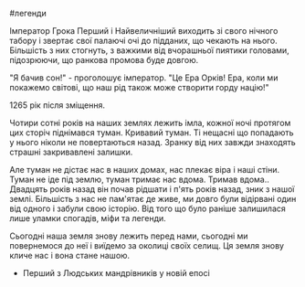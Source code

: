 #легенди

Імператор Грока Перший і Найвеличніший виходить зі свого нічного табору і звертає свої палаючі очі до підданих, що чекають на нього. Більшість з них стогнуть, з важкими від вчорашньої пиятики головами, підозрюючи, що ранкова промова буде довгою. 

"Я бачив сон!" - проголошує імператор. "Це Ера Орків! Ера, коли ми покажемо світові, що наш рід також може створити горду націю!"


1265 рік після зміщення.

Чотири сотні років на наших землях лежить імла, кожної ночі протягом цих сторіч піднімався туман. Кривавий туман. Ті нещасні що попадають у нього ніколи не повертаються назад. Зранку від них завжди знаходять страшні закривавлені залишки.

Але туман не дістає нас в наших домах, нас плекає віра і наші стіни. Туман не іде під землю, туман тримає нас вдома. Тримав вдома..
Двадцять років назад він почав рідшати і п'ять років назад, зник з нашої землі. Більшість з нас не пам'ятає де живе, ми довго були відірвані один від одного і забули свою історію. Від того що було раніше залишилася лише уламки спогадів, міфи та легенди.

Сьогодні наша земля знову лежить перед нами, сьогодні ми повернемося до неї і виїдемо за околиці своїх селищ. Ця земля знову кличе нас і вона стане нашою.

- Перший з Людських мандрівників у новій епосі
